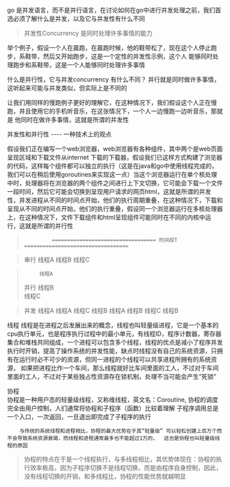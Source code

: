 go 是并发语言，而不是并行语言，在讨论如何在go中进行并发处理之前，我们首选必须了解什么是并发，以及它与并发性有什么不同

> 并发性Concurrency 是同时处理许多事情的能力

举个例子，假设一个人在晨跑，在晨跑时候，他的鞋带松了，现在这个人停止跑步，系鞋带，然后又开始跑步，这是一个定性的并发性示例，这个人
能够同时处理跑步和系鞋带，这是一个人能够同时处理许多事情


什么是并行性，它与并发concurrency 有什么不同？
并行就是同时做许多事情，这听起来可能与并发类似，但实际上是不同的

让我们用同样的慢跑例子更好的理解它，在这种情况下，我们假设这个人正在慢跑，并且使用它的手机听音乐，在这张情况下，一个人一边慢跑一边听音乐，那就是
他同时在做许多事情，这就是所谓的并发性

并发性和并行性 ---- 一种技术上的观点

假设我们正在编写一个web浏览器，web浏览器有各种组件，其中两个是web页面呈现区域和下载文件从internet 下载的下载器，假设我们已这样方式构建了浏览器的代码，这样每个组件都可以独立的执行（这是在java和go中使用线程完成的，我们可以在稍后使用goroutines来实现这一点）当这个浏览器运行在单个核处理中时，处理器将在浏览器的两个组件之间进行上下文切换，它可能会下载一个文件一段时间，然后它可能会切换到呈现用户请求的网页html，这就是所谓的并发性，并发进程从不同的时间点开始，他们的执行周期重叠，在这种情况下，下载和呈现从不同的时间点开始，他们的执行重叠，假设同一个浏览器运行在多核处理器上，在这种情况下，文件下载组件和html呈现组件可能同时在不同的内核中运行，这就是所谓的并行性

>              ================================== 时间段T ==================================

> 串行    线程A   线程B   线程C

>          线程A
> 并行     线程B  
>          线程C      

> 并发    线程A                   线程A             线程C
>                线程B           线程A           线程B
>            线程C               线程B



线程
         线程是在进程之后发展出来的概念，线程也叫轻量级进程，它是一个基本的cpu执行单元，也是程序执行过程中的最小单元，有线程ID，程序计数器，寄存器集合和堆栈共同组成，一个进程可以包含多个线程，线程的优点是减小了程序并发执行时开销，提高了操作系统的并发性能，缺点时线程没有自己的系统资源，只拥有在运行时必不可少的资源，但同一进程的个线程可以共享进程所拥有的系统资源，
         如果把进程比作一个车间，那么线程就好比车间里面的工人，不过对于车间里面的工人，不过对于某些独占性资源存在锁机制，处理不当可能会产生“死锁”

协程  
        协程是一种用户态的轻量级线程，又称维线程，英文名：Coroutine, 协程的调度完全由用户控制，人们通常将协程和子程序（函数）比较着理解
        子程序调用总是一个入口，一次返回，一旦退出即完成了子程序的执行

        与传统的系统线程和进程相比，协程的最大优势在于其“轻量级” 可以轻松创建上百万个而不会导致系统资源衰竭，而线程和进程通常最多也不能超过1万的，  这也是协程也叫轻量级线程的原因


> 协程的特点在于是一个线程执行，与多线程相比，其优势体现在：协程的执行效率极高，因为子程序切换不是线程切换，而是由程序自身控制，因此，没有线程切换的开销，和多线程比，协程的性能优势就越明显         